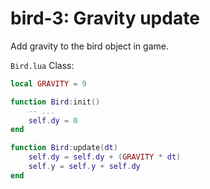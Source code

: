 # bird-3: Gravity update

Add gravity to the bird object in game.

`Bird.lua` Class:

```Lua
local GRAVITY = 9

function Bird:init()
    -- ...
    self.dy = 0
end

function Bird:update(dt)
    self.dy = self.dy + (GRAVITY * dt)
    self.y = self.y + self.dy
end
```
